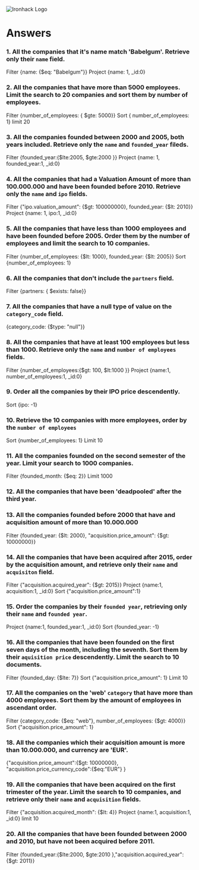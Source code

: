 ![Ironhack Logo](https://i.imgur.com/1QgrNNw.png)

# Answers

### 1. All the companies that it's name match 'Babelgum'. Retrieve only their `name` field.

Filter {name: {\$eq: "Babelgum"}}
Project {name: 1, \_id:0}

### 2. All the companies that have more than 5000 employees. Limit the search to 20 companies and sort them by **number of employees**.

Filter {number_of_employees: { \$gte: 5000}}
Sort { number_of_employees: 1}
limit 20

### 3. All the companies founded between 2000 and 2005, both years included. Retrieve only the `name` and `founded_year` fileds.

Filter {founded_year:{$lte:2005, $gte:2000 }}
Project {name: 1, founded_year:1, \_id:0}

### 4. All the companies that had a Valuation Amount of more than 100.000.000 and have been founded before 2010. Retrieve only the `name` and `ipo` fields.

Filter {"ipo.valuation_amount": {$gt: 100000000}, founded_year: {$lt: 2010}}
Project {name: 1, ipo:1, \_id:0}

### 5. All the companies that have less than 1000 employees and have been founded before 2005. Order them by the number of employees and limit the search to 10 companies.

Filter {number_of_employees: {$lt: 1000}, founded_year: {$lt: 2005}}
Sort {number_of_employees: 1}

### 6. All the companies that don't include the `partners` field.

Filter {partners: { \$exists: false}}

### 7. All the companies that have a null type of value on the `category_code` field.

{category_code: {\$type: "null"}}

### 8. All the companies that have at least 100 employees but less than 1000. Retrieve only the `name` and `number of employees` fields.

Filter {number_of_employees:{$gt: 100, $lt:1000 }}
Project {name:1, number_of_employees:1, \_id:0}

### 9. Order all the companies by their IPO price descendently.

Sort {ipo: -1}

### 10. Retrieve the 10 companies with more employees, order by the `number of employees`

Sort {number_of_employees: 1}
Limit 10

### 11. All the companies founded on the second semester of the year. Limit your search to 1000 companies.

Filter {founded_month: {\$eq: 2}}
Limit 1000

### 12. All the companies that have been 'deadpooled' after the third year.

<!-- Your Code Goes Here -->

### 13. All the companies founded before 2000 that have and acquisition amount of more than 10.000.000

Filter {founded_year: {$lt: 2000}, "acquisition.price_amount": {$gt: 10000000}}

### 14. All the companies that have been acquired after 2015, order by the acquisition amount, and retrieve only their `name` and `acquisiton` field.

Filter {"acquisition.acquired_year": {\$gt: 2015}}
Project {name:1, acquisition:1, \_id:0}
Sort {"acquisition.price_amount":1}

### 15. Order the companies by their `founded year`, retrieving only their `name` and `founded year`.

Project {name:1, founded_year:1, \_id:0}
Sort {founded_year: -1}

### 16. All the companies that have been founded on the first seven days of the month, including the seventh. Sort them by their `aquisition price` descendently. Limit the search to 10 documents.

Filter {founded_day: {\$lte: 7}}
Sort {"acquisition.price_amount": 1}
Limit 10

### 17. All the companies on the 'web' `category` that have more than 4000 employees. Sort them by the amount of employees in ascendant order.

Filter {category_code: {$eq: "web"}, number_of_employees: {$gt: 4000}}
Sort {"acquisition.price_amount": 1}

### 18. All the companies which their acquisition amount is more than 10.000.000, and currency are 'EUR'.

{"acquisition.price_amount":{$gt: 10000000}, "acquisition.price_currency_code":{$eq:"EUR"} }

### 19. All the companies that have been acquired on the first trimester of the year. Limit the search to 10 companies, and retrieve only their `name` and `acquisition` fields.

Filter {"acquisition.acquired_month": {\$lt: 4}}
Project {name:1, acquisition:1, \_id:0}
limit 10

### 20. All the companies that have been founded between 2000 and 2010, but have not been acquired before 2011.

Filter {founded_year:{$lte:2000, $gte:2010 },"acquisition.acquired_year": {\$gt: 2011}}
